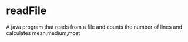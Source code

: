 # readFile
A java program that reads from a file and counts the number of lines and calculates mean,medium,most
